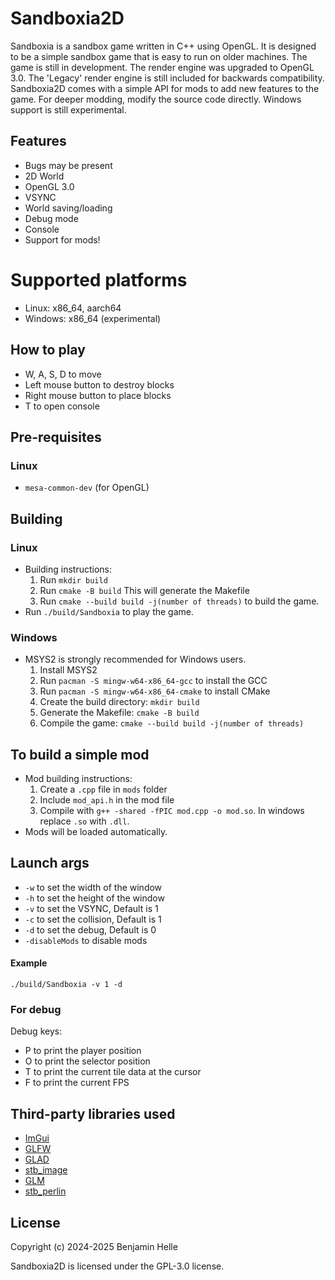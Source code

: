 # Sandboxia2D

Sandboxia is a sandbox game written in C++ using OpenGL. It is designed to be a simple sandbox game that is easy to run on older machines. The game is still in development. The render engine was upgraded to OpenGL 3.0. The 'Legacy' render engine is still included for backwards compatibility. Sandboxia2D comes with a simple API for mods to add new features to the game. For deeper modding, modify the source code directly. Windows support is still experimental.

## Features
- Bugs may be present
- 2D World
- OpenGL 3.0
- VSYNC
- World saving/loading
- Debug mode
- Console
- Support for mods!

# Supported platforms
- Linux: x86_64, aarch64
- Windows: x86_64 (experimental)

## How to play

- W, A, S, D to move
- Left mouse button to destroy blocks
- Right mouse button to place blocks
- T to open console

## Pre-requisites
### Linux
- `mesa-common-dev` (for OpenGL)

## Building

### Linux
- Building instructions:
    1. Run `mkdir build`  
    2. Run `cmake -B build` This will generate the Makefile
    3. Run `cmake --build build -j(number of threads)` to build the game.
- Run `./build/Sandboxia` to play the game.
### Windows
- MSYS2 is strongly recommended for Windows users.
    1. Install MSYS2
    2. Run `pacman -S mingw-w64-x86_64-gcc` to install the GCC
    3. Run `pacman -S mingw-w64-x86_64-cmake` to install CMake
    4. Create the build directory: `mkdir build`
    5. Generate the Makefile: `cmake -B build`
    6. Compile the game: `cmake --build build -j(number of threads)`

## To build a simple mod
- Mod building instructions:
    1. Create a `.cpp` file in `mods` folder
    2. Include `mod_api.h` in the mod file
    3. Compile with `g++ -shared -fPIC mod.cpp -o mod.so`. In windows replace `.so` with `.dll`.
- Mods will be loaded automatically.

## Launch args

- `-w` to set the width of the window
- `-h` to set the height of the window
- `-v` to set the VSYNC, Default is 1
- `-c` to set the collision, Default is 1
- `-d` to set the debug, Default is 0
- `-disableMods` to disable mods

#### Example

`./build/Sandboxia -v 1 -d`

### For debug

Debug keys:

- P to print the player position
- O to print the selector position
- T to print the current tile data at the cursor
- F to print the current FPS


## Third-party libraries used
- [ImGui](https://github.com/ocornut/imgui)
- [GLFW](https://github.com/glfw/glfw)
- [GLAD](https://github.com/Dav1dde/glad)
- [stb_image](https://github.com/nothings/stb)
- [GLM](https://github.com/g-truc/glm)
- [stb_perlin](https://github.com/nothings/stb)


## License
Copyright (c) 2024-2025 Benjamin Helle

Sandboxia2D is licensed under the GPL-3.0 license.
